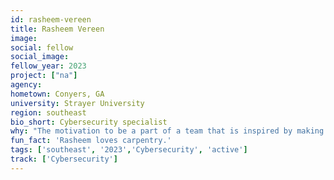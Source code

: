 ```yaml
---
id: rasheem-vereen
title: Rasheem Vereen
image: 
social: fellow
social_image:
fellow_year: 2023
project: ["na"]
agency: 
hometown: Conyers, GA 
university: Strayer University
region: southeast
bio_short: Cybersecurity specialist
why: "The motivation to be a part of a team that is inspired by making a difference."
fun_fact: 'Rasheem loves carpentry.'
tags: ['southeast', '2023','Cybersecurity', 'active']
track: ['Cybersecurity']
---
```

